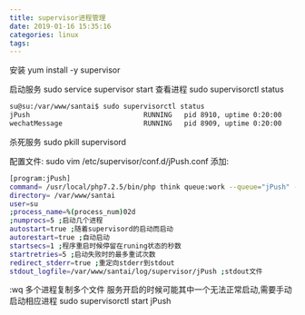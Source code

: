 ```yaml
---
title: supervisor进程管理
date: 2019-01-16 15:35:16
categories: linux
tags:
---
```

安装
yum install -y supervisor

启动服务
sudo service supervisor start
查看进程
sudo supervisorctl status
```bash
su@su:/var/www/santai$ sudo supervisorctl status
jPush                            RUNNING   pid 8910, uptime 0:20:00
wechatMessage                    RUNNING   pid 8909, uptime 0:20:00
```
杀死服务
sudo pkill supervisord

配置文件:
sudo vim /etc/supervisor/conf.d/jPush.conf
添加:
```bash
[program:jPush]
command= /usr/local/php7.2.5/bin/php think queue:work --queue="jPush" --delay=0 --memory=128 --sleep=3 --tries=0 --daemon  
directory= /var/www/santai 
user=su 
;process_name=%(process_num)02d
;numprocs=5 ;启动几个进程 
autostart=true ;随着supervisord的启动而启动 
autorestart=true ;自动启动 
startsecs=1 ;程序重启时候停留在runing状态的秒数 
startretries=5 ;启动失败时的最多重试次数 
redirect_stderr=true ;重定向stderr到stdout  
stdout_logfile=/var/www/santai/log/supervisor/jPush ;stdout文件
```
:wq
多个进程复制多个文件
服务开启的时候可能其中一个无法正常启动,需要手动启动相应进程
sudo supervisorctl start jPush